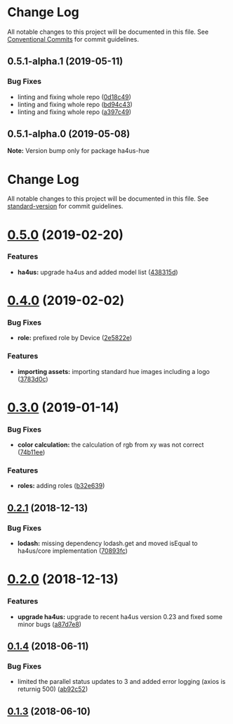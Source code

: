 # Change Log

All notable changes to this project will be documented in this file.
See [Conventional Commits](https://conventionalcommits.org) for commit guidelines.

## 0.5.1-alpha.1 (2019-05-11)


### Bug Fixes

* linting and fixing whole repo ([0d18c49](https://github.com/ha4us/ha4us/commit/0d18c49))
* linting and fixing whole repo ([bd94c43](https://github.com/ha4us/ha4us/commit/bd94c43))
* linting and fixing whole repo ([a397c49](https://github.com/ha4us/ha4us/commit/a397c49))





## 0.5.1-alpha.0 (2019-05-08)

**Note:** Version bump only for package ha4us-hue





# Change Log

All notable changes to this project will be documented in this file. See [standard-version](https://github.com/conventional-changelog/standard-version) for commit guidelines.

<a name="0.5.0"></a>
# [0.5.0](https://github.com/ha4us/ha4us-hue/compare/v0.4.0...v0.5.0) (2019-02-20)


### Features

* **ha4us:** upgrade ha4us and added model list ([438315d](https://github.com/ha4us/ha4us-hue/commit/438315d))



<a name="0.4.0"></a>
# [0.4.0](https://github.com/ha4us/ha4us-hue/compare/v0.3.0...v0.4.0) (2019-02-02)


### Bug Fixes

* **role:** prefixed role by Device ([2e5822e](https://github.com/ha4us/ha4us-hue/commit/2e5822e))


### Features

* **importing assets:** importing standard hue images including a logo ([3783d0c](https://github.com/ha4us/ha4us-hue/commit/3783d0c))



<a name="0.3.0"></a>
# [0.3.0](https://github.com/ha4us/ha4us-hue/compare/v0.2.1...v0.3.0) (2019-01-14)


### Bug Fixes

* **color calculation:** the calculation of rgb from xy was not correct ([74b11ee](https://github.com/ha4us/ha4us-hue/commit/74b11ee))


### Features

* **roles:** adding roles ([b32e639](https://github.com/ha4us/ha4us-hue/commit/b32e639))



<a name="0.2.1"></a>
## [0.2.1](https://github.com/ha4us/ha4us-hue/compare/v0.2.0...v0.2.1) (2018-12-13)


### Bug Fixes

* **lodash:** missing dependency lodash.get and moved isEqual to ha4us/core implementation ([70893fc](https://github.com/ha4us/ha4us-hue/commit/70893fc))



<a name="0.2.0"></a>
# [0.2.0](https://github.com/ha4us/ha4us-hue/compare/v0.1.4...v0.2.0) (2018-12-13)


### Features

* **upgrade ha4us:** upgrade to recent ha4us version 0.23 and fixed some minor bugs ([a87d7e8](https://github.com/ha4us/ha4us-hue/commit/a87d7e8))



<a name="0.1.4"></a>
## [0.1.4](https://github.com/ha4us/ha4us-hue/compare/v0.1.3...v0.1.4) (2018-06-11)


### Bug Fixes

* limited the parallel status updates to 3 and added error logging (axios is returnig 500) ([ab92c52](https://github.com/ha4us/ha4us-hue/commit/ab92c52))



<a name="0.1.3"></a>
## [0.1.3](https://github.com/ha4us/ha4us-hue/compare/v0.1.2...v0.1.3) (2018-06-10)
